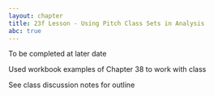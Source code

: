 ```yaml
---
layout: chapter
title: 23f Lesson - Using Pitch Class Sets in Analysis
abc: true
---
```


To be completed at later date

Used workbook examples of Chapter 38 to work with class

See class discussion notes for outline